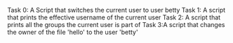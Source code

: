 Task 0: A Script that switches the current user to user betty
Task 1: A script that prints the effective username of the current user
Task 2: A script that prints all the groups the current user is part of
Task 3:A script that changes the owner of the file 'hello' to the user 'betty'
